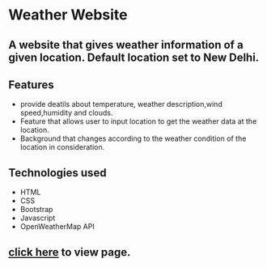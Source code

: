 <h1>Weather Website</h1>
<h2>A website that gives weather information of a given location. Default location set to New Delhi.</h2>
<h2>Features</h2>
<ul>
  <li>provide deatils about temperature, weather description,wind speed,humidity and clouds.</li>
  <li>Feature that allows user to input location to get the weather data at the location.</li>
  <li>Background that changes according to the weather condition of the location in consideration.</li>
</ul>

<h2>Technologies used</h2>
<ul>
  <li>HTML</li>
  <li>CSS</li>
  <li>Bootstrap</li>
  <li>Javascript</li>
  <li>OpenWeatherMap API</li>
</ul>
<h2><a href="https://mrchr0matic.github.io/Weather/"> click here</a> to view page.</h2>
